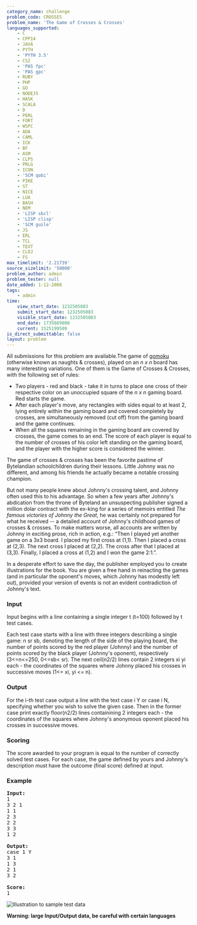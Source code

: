 ```yaml
---
category_name: challenge
problem_code: CROSSES
problem_name: 'The Game of Crosses & Crosses'
languages_supported:
    - C
    - CPP14
    - JAVA
    - PYTH
    - 'PYTH 3.5'
    - CS2
    - 'PAS fpc'
    - 'PAS gpc'
    - RUBY
    - PHP
    - GO
    - NODEJS
    - HASK
    - SCALA
    - D
    - PERL
    - FORT
    - WSPC
    - ADA
    - CAML
    - ICK
    - BF
    - ASM
    - CLPS
    - PRLG
    - ICON
    - 'SCM qobi'
    - PIKE
    - ST
    - NICE
    - LUA
    - BASH
    - NEM
    - 'LISP sbcl'
    - 'LISP clisp'
    - 'SCM guile'
    - JS
    - ERL
    - TCL
    - TEXT
    - CLOJ
    - FS
max_timelimit: '2.21739'
source_sizelimit: '50000'
problem_author: admin
problem_tester: null
date_added: 1-12-2008
tags:
    - admin
time:
    view_start_date: 1232505083
    submit_start_date: 1232505083
    visible_start_date: 1232505083
    end_date: 1735669800
    current: 1525199509
is_direct_submittable: false
layout: problem
---
```

All submissions for this problem are available.The game of [gomoku](http://en.wikipedia.org/wiki/Gomoku) (otherwise known as naughts & crosses), played on an *n x n* board has many interesting variations. One of them is the Game of Crosses & Crosses, with the following set of rules:

- Two players - red and black - take it in turns to place one cross of their respective color on an unoccupied square of the *n x n* gaming board. Red starts the game.
- After each player's move, any rectangles with sides equal to at least 2, lying entirely within the gaming board and covered completely by crosses, are simultaneously removed (cut off) from the gaming board and the game continues.
- When all the squares remaining in the gaming board are covered by crosses, the game comes to an end. The score of each player is equal to the number of crosses of his color left standing on the gaming board, and the player with the higher score is considered the winner.

The game of crosses & crosses has been the favorite pastime of Bytelandian schoolchildren during their lessons. Little Johnny was no different, and among his friends he actually became a notable crossing champion.

But not many people knew about Johnny's crossing talent, and Johnny often used this to his advantage. So when a few years after Johnny's abdication from the throne of Byteland an unsuspecting publisher signed a million dolar contract with the ex-king for a series of memoirs entitled *The famous victories of Johnny the Great*, he was certainly not prepared for what he received -- a detailed account of Johnny's childhood games of crosses & crosses. To make matters worse, all accounts are written by Johnny in exciting prose, rich in action, e.g.: "Then I played yet another game on a 3x3 board. I placed my first cross at (1,1). Then I placed a cross at (2,3). The next cross I placed at (2,2). The cross after that I placed at (3,3). Finally, I placed a cross at (1,2) and I won the game 2:1.".

In a desperate effort to save the day, the publisher employed you to create illustrations for the book. You are given a free hand in reinacting the games (and in particular the oponent's moves, which Johnny has modestly left out), provided your version of events is not an evident contradiction of Johnny's text.

### Input

Input begins with a line containing a single integer t (t=100) followed by t test cases.

Each test case starts with a line with three integers describing a single game: n sr sb, denoting the length of the side of the playing board, the number of points scored by the red player (Johnny) and the number of points scored by the black player (Johnny's oponent), respectively (3<=n<=250, 0<=sb< sr). The next ceil(n2/2) lines contain 2 integers xi yi each - the coordinates of the squares where Johnny placed his crosses in successive moves (1<= xi, yi <= n).

### Output

For the i-th test case output a line with the text case i Y or case i N, specifying whether you wish to solve the given case. Then in the former case print exactly floor(n2/2) lines containining 2 integers each - the coordinates of the squares where Johnny's anonymous oponent placed his crosses in successive moves.

### Scoring

The score awarded to your program is equal to the number of correctly solved test cases. For each case, the game defined by yours and Johnny's description must have the outcome (final score) defined at input.

### Example

<pre>
<b>Input:</b>
1
3 2 1
1 1
2 3
2 2
3 3
1 2

<b>Output:</b>
case 1 Y
3 1
1 3
2 1
3 2

<b>Score:</b>
1
</pre>
![Illustration to sample test data](http://www.codechef.com/download/adrian_crosses.png)

**Warning: large Input/Output data, be careful with certain languages**
